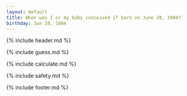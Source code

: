 ```yaml
---
layout: default
title: When was I or my baby conceived if born on June 28, 1904?
birthday: Jun 28, 1904
---
```


{% include header.md %}

{% include guess.md %}

{% include calculate.md %}

{% include safety.md %}

{% include footer.md %}



